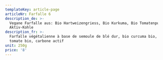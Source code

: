 ```yaml
---
templateKey: article-page
articleNr: Farfalle 6
description_de: >-
  Vegane Farfalle aus: Bio Hartweizengriess, Bio Kurkuma, Bio Tomatenpulver,
  Aktiv-Kohle
description_fr: >-
  Farfalle végétalienne à base de semoule de blé dur, bio curcuma bio, poudre de
  tomate bio, carbone actif
unit: 250g
price: '8'
---
```


